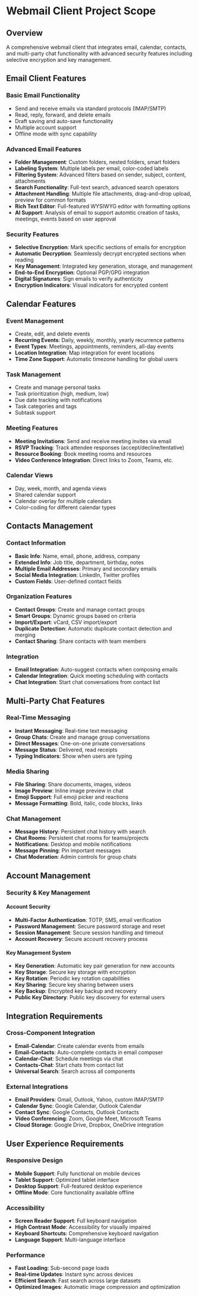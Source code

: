 # Webmail Client Project Scope

## Overview
A comprehensive webmail client that integrates email, calendar, contacts, and multi-party chat functionality with advanced security features including selective encryption and key management.

## Email Client Features

### Basic Email Functionality
- Send and receive emails via standard protocols (IMAP/SMTP)
- Read, reply, forward, and delete emails
- Draft saving and auto-save functionality
- Multiple account support
- Offline mode with sync capability

### Advanced Email Features
- **Folder Management**: Custom folders, nested folders, smart folders
- **Labeling System**: Multiple labels per email, color-coded labels
- **Filtering System**: Advanced filters based on sender, subject, content, attachments
- **Search Functionality**: Full-text search, advanced search operators
- **Attachment Handling**: Multiple file attachments, drag-and-drop upload, preview for common formats
- **Rich Text Editor**: Full-featured WYSIWYG editor with formatting options
- **AI Support**: Analysis of email to support automtic creation of tasks, meetings, events based on user approval

### Security Features
- **Selective Encryption**: Mark specific sections of emails for encryption
- **Automatic Decryption**: Seamlessly decrypt encrypted sections when reading
- **Key Management**: Integrated key generation, storage, and management
- **End-to-End Encryption**: Optional PGP/GPG integration
- **Digital Signatures**: Sign emails to verify authenticity
- **Encryption Indicators**: Visual indicators for encrypted content

## Calendar Features

### Event Management
- Create, edit, and delete events
- **Recurring Events**: Daily, weekly, monthly, yearly recurrence patterns
- **Event Types**: Meetings, appointments, reminders, all-day events
- **Location Integration**: Map integration for event locations
- **Time Zone Support**: Automatic timezone handling for global users

### Task Management
- Create and manage personal tasks
- Task prioritization (high, medium, low)
- Due date tracking with notifications
- Task categories and tags
- Subtask support

### Meeting Features
- **Meeting Invitations**: Send and receive meeting invites via email
- **RSVP Tracking**: Track attendee responses (accept/decline/tentative)
- **Resource Booking**: Book meeting rooms and resources
- **Video Conference Integration**: Direct links to Zoom, Teams, etc.

### Calendar Views
- Day, week, month, and agenda views
- Shared calendar support
- Calendar overlay for multiple calendars
- Color-coding for different calendar types

## Contacts Management

### Contact Information
- **Basic Info**: Name, email, phone, address, company
- **Extended Info**: Job title, department, birthday, notes
- **Multiple Email Addresses**: Primary and secondary emails
- **Social Media Integration**: LinkedIn, Twitter profiles
- **Custom Fields**: User-defined contact fields

### Organization Features
- **Contact Groups**: Create and manage contact groups
- **Smart Groups**: Dynamic groups based on criteria
- **Import/Export**: vCard, CSV import/export
- **Duplicate Detection**: Automatic duplicate contact detection and merging
- **Contact Sharing**: Share contacts with team members

### Integration
- **Email Integration**: Auto-suggest contacts when composing emails
- **Calendar Integration**: Quick meeting scheduling with contacts
- **Chat Integration**: Start chat conversations from contact list

## Multi-Party Chat Features

### Real-Time Messaging
- **Instant Messaging**: Real-time text messaging
- **Group Chats**: Create and manage group conversations
- **Direct Messages**: One-on-one private conversations
- **Message Status**: Delivered, read receipts
- **Typing Indicators**: Show when users are typing

### Media Sharing
- **File Sharing**: Share documents, images, videos
- **Image Preview**: Inline image preview in chat
- **Emoji Support**: Full emoji picker and reactions
- **Message Formatting**: Bold, italic, code blocks, links

### Chat Management
- **Message History**: Persistent chat history with search
- **Chat Rooms**: Persistent chat rooms for teams/projects
- **Notifications**: Desktop and mobile notifications
- **Message Pinning**: Pin important messages
- **Chat Moderation**: Admin controls for group chats

## Account Management

### Security & Key Management

#### Account Security
- **Multi-Factor Authentication**: TOTP, SMS, email verification
- **Password Management**: Secure password storage and reset
- **Session Management**: Secure session handling and timeout
- **Account Recovery**: Secure account recovery process

#### Key Management System
- **Key Generation**: Automatic key pair generation for new accounts
- **Key Storage**: Secure key storage with encryption
- **Key Rotation**: Periodic key rotation capabilities
- **Key Sharing**: Secure key sharing between users
- **Key Backup**: Encrypted key backup and recovery
- **Public Key Directory**: Public key discovery for external users


## Integration Requirements

### Cross-Component Integration
- **Email-Calendar**: Create calendar events from emails
- **Email-Contacts**: Auto-complete contacts in email composer
- **Calendar-Chat**: Schedule meetings via chat
- **Contacts-Chat**: Start chats from contact list
- **Universal Search**: Search across all components

### External Integrations
- **Email Providers**: Gmail, Outlook, Yahoo, custom IMAP/SMTP
- **Calendar Sync**: Google Calendar, Outlook Calendar
- **Contact Sync**: Google Contacts, Outlook Contacts
- **Video Conferencing**: Zoom, Google Meet, Microsoft Teams
- **Cloud Storage**: Google Drive, Dropbox, OneDrive integration

## User Experience Requirements

### Responsive Design
- **Mobile Support**: Fully functional on mobile devices
- **Tablet Support**: Optimized tablet interface
- **Desktop Support**: Full-featured desktop experience
- **Offline Mode**: Core functionality available offline

### Accessibility
- **Screen Reader Support**: Full keyboard navigation
- **High Contrast Mode**: Accessibility for visually impaired
- **Keyboard Shortcuts**: Comprehensive keyboard navigation
- **Language Support**: Multi-language interface

### Performance
- **Fast Loading**: Sub-second page loads
- **Real-time Updates**: Instant sync across devices
- **Efficient Search**: Fast search across large datasets
- **Optimized Images**: Automatic image compression and optimization
